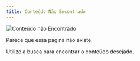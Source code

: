 ```yaml
---
title: Conteúdo Não Encontrado
---
```

![Conteúdo não Encontrado](/assets/img/404.jpg "Conteúdo não Encontrado")

Parece que essa página não existe.

Utilize a busca para encontrar o conteúdo desejado.